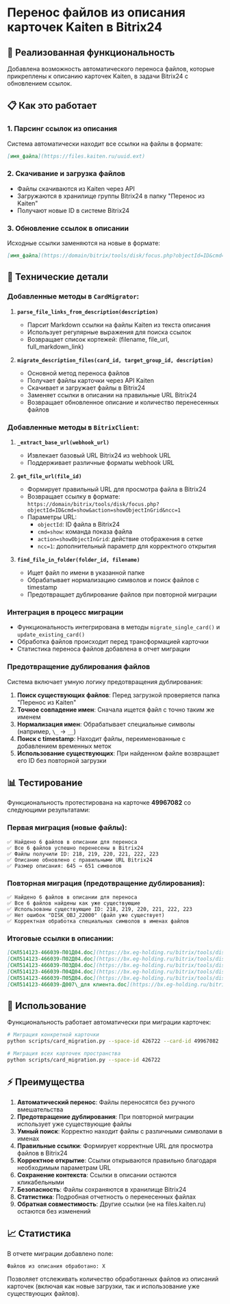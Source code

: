 # Перенос файлов из описания карточек Kaiten в Bitrix24

## 🎯 Реализованная функциональность

Добавлена возможность автоматического переноса файлов, которые прикреплены к описанию карточек Kaiten, в задачи Bitrix24 с обновлением ссылок.

## 📋 Как это работает

### 1. Парсинг ссылок из описания
Система автоматически находит все ссылки на файлы в формате:
```markdown
[имя_файла](https://files.kaiten.ru/uuid.ext)
```

### 2. Скачивание и загрузка файлов
- Файлы скачиваются из Kaiten через API
- Загружаются в хранилище группы Bitrix24 в папку "Перенос из Kaiten"
- Получают новые ID в системе Bitrix24

### 3. Обновление ссылок в описании
Исходные ссылки заменяются на новые в формате:
```markdown
[имя_файла](https://domain/bitrix/tools/disk/focus.php?objectId=ID&cmd=show&action=showObjectInGrid&ncc=1)
```

## 🔧 Технические детали

### Добавленные методы в `CardMigrator`:

1. **`parse_file_links_from_description(description)`**
   - Парсит Markdown ссылки на файлы Kaiten из текста описания
   - Использует регулярные выражения для поиска ссылок
   - Возвращает список кортежей: (filename, file_url, full_markdown_link)

2. **`migrate_description_files(card_id, target_group_id, description)`**
   - Основной метод переноса файлов
   - Получает файлы карточки через API Kaiten
   - Скачивает и загружает файлы в Bitrix24
   - Заменяет ссылки в описании на правильные URL Bitrix24
   - Возвращает обновленное описание и количество перенесенных файлов

### Добавленные методы в `BitrixClient`:

1. **`_extract_base_url(webhook_url)`**
   - Извлекает базовый URL Bitrix24 из webhook URL
   - Поддерживает различные форматы webhook URL

2. **`get_file_url(file_id)`**
   - Формирует правильный URL для просмотра файла в Bitrix24
   - Возвращает ссылку в формате: `https://domain/bitrix/tools/disk/focus.php?objectId=ID&cmd=show&action=showObjectInGrid&ncc=1`
   - Параметры URL:
     - `objectId`: ID файла в Bitrix24
     - `cmd=show`: команда показа файла
     - `action=showObjectInGrid`: действие отображения в сетке
     - `ncc=1`: дополнительный параметр для корректного открытия

3. **`find_file_in_folder(folder_id, filename)`**
   - Ищет файл по имени в указанной папке
   - Обрабатывает нормализацию символов и поиск файлов с timestamp
   - Предотвращает дублирование файлов при повторной миграции

### Интеграция в процесс миграции

- Функциональность интегрирована в методы `migrate_single_card()` и `update_existing_card()`
- Обработка файлов происходит перед трансформацией карточки
- Статистика переноса файлов добавлена в отчет миграции

### Предотвращение дублирования файлов

Система включает умную логику предотвращения дублирования:

1. **Поиск существующих файлов**: Перед загрузкой проверяется папка "Перенос из Kaiten"
2. **Точное совпадение имен**: Сначала ищется файл с точно таким же именем
3. **Нормализация имен**: Обрабатывает специальные символы (например, `\_` → `__`)
4. **Поиск с timestamp**: Находит файлы, переименованные с добавлением временных меток
5. **Использование существующих**: При найденном файле возвращает его ID без повторной загрузки

## 📊 Тестирование

Функциональность протестирована на карточке **49967082** со следующими результатами:

### Первая миграция (новые файлы):
```
✅ Найдено 6 файлов в описании для переноса
✅ Все 6 файлов успешно перенесены в Bitrix24
✅ Файлы получили ID: 218, 219, 220, 221, 222, 223
✅ Описание обновлено с правильными URL Bitrix24
✅ Размер описания: 645 → 651 символов
```

### Повторная миграция (предотвращение дублирования):
```
✅ Найдено 6 файлов в описании для переноса
✅ Все 6 файлов найдены как уже существующие
✅ Использованы существующие ID: 218, 219, 220, 221, 222, 223
✅ Нет ошибок "DISK_OBJ_22000" (файл уже существует)
✅ Корректная обработка специальных символов в именах файлов
```

### Итоговые ссылки в описании:
```markdown
[СНЛ514123-466039-П01Д04.doc](https://bx.eg-holding.ru/bitrix/tools/disk/focus.php?objectId=218&cmd=show&action=showObjectInGrid&ncc=1)
[СНЛ514123-466039-П02Д04.doc](https://bx.eg-holding.ru/bitrix/tools/disk/focus.php?objectId=219&cmd=show&action=showObjectInGrid&ncc=1)
[СНЛ514123-466039-П03Д04.doc](https://bx.eg-holding.ru/bitrix/tools/disk/focus.php?objectId=220&cmd=show&action=showObjectInGrid&ncc=1)
[СНЛ514123-466039-П04Д04.doc](https://bx.eg-holding.ru/bitrix/tools/disk/focus.php?objectId=221&cmd=show&action=showObjectInGrid&ncc=1)
[СНЛ514123-466039-П05Д04.doc](https://bx.eg-holding.ru/bitrix/tools/disk/focus.php?objectId=222&cmd=show&action=showObjectInGrid&ncc=1)
[СНЛ514123-466039-Д007\_для клиента.doc](https://bx.eg-holding.ru/bitrix/tools/disk/focus.php?objectId=223&cmd=show&action=showObjectInGrid&ncc=1)
```

## 🚀 Использование

Функциональность работает автоматически при миграции карточек:

```bash
# Миграция конкретной карточки
python scripts/card_migration.py --space-id 426722 --card-id 49967082

# Миграция всех карточек пространства
python scripts/card_migration.py --space-id 426722
```

## ⚡ Преимущества

1. **Автоматический перенос**: Файлы переносятся без ручного вмешательства
2. **Предотвращение дублирования**: При повторной миграции использует уже существующие файлы
3. **Умный поиск**: Корректно находит файлы с различными символами в именах
4. **Правильные ссылки**: Формирует корректные URL для просмотра файлов в Bitrix24
5. **Корректное открытие**: Ссылки открываются правильно благодаря необходимым параметрам URL
6. **Сохранение контекста**: Ссылки в описании остаются кликабельными
7. **Безопасность**: Файлы сохраняются в хранилище Bitrix24
8. **Статистика**: Подробная отчетность о перенесенных файлах
9. **Обратная совместимость**: Другие ссылки (не на files.kaiten.ru) остаются без изменений

## 📈 Статистика

В отчете миграции добавлено поле:
```
Файлов из описания обработано: X
```

Позволяет отслеживать количество обработанных файлов из описаний карточек (включая как новые загрузки, так и использование уже существующих файлов). 